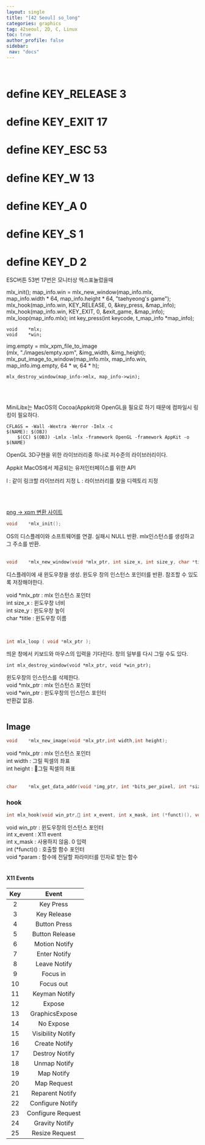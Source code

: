 ```yaml
---
layout: single
title: "[42 Seoul] so_long"
categories: graphics
tag: 42seoul, 2D, C, Linux
toc: true
author_profile: false
sidebar:
 nav: "docs"
---
```



<br>

# define KEY_RELEASE	3
# define KEY_EXIT		17
# define KEY_ESC		53
# define KEY_W			13
# define KEY_A			0
# define KEY_S			1
# define KEY_D			2

ESC버튼 53번
17번은 모니터상 엑스표눌렀을때

mlx_init();
map_info.win = mlx_new_window(map_info.mlx, \
	map_info.width * 64, map_info.height * 64, "taehyeong's game");
	mlx_hook(map_info.win, KEY_RELEASE, 0, &key_press, &map_info);
	mlx_hook(map_info.win, KEY_EXIT, 0, &exit_game, &map_info);
	mlx_loop(map_info.mlx);
int		key_press(int keycode, t_map_info *map_info);

	void	*mlx;
	void	*win;

img.empty = mlx_xpm_file_to_image \
		(mlx, "./images/empty.xpm", &img_width, &img_height);
mlx_put_image_to_window(map_info.mlx, map_info.win, \
		map_info.img.empty, 64 * w, 64 * h);

	mlx_destroy_window(map_info->mlx, map_info->win);


<br><br>


MiniLibx는 MacOS의 Cocoa(Appkit)와 OpenGL을 필요로 하기 때문에 컴파일시 링킹이 필요하다.

```
CFLAGS = -Wall -Wextra -Werror -Imlx -c
$(NAME): $(OBJ)
	$(CC) $(OBJ) -Lmlx -lmlx -framework OpenGL -framework AppKit -o $(NAME)
```

OpenGL
3D구현을 위한 라이브러리중 하나로 저수준의 라이브러리이다.

Appkit
MacOS에서 제공되는 유저인터페이스를 위한 API

l : 같이 링크할 라이브러리 지정
L : 라이브러리를 찾을 디렉토리 지정

<br><br>

[png -> xpm 변환 사이트](https://anyconv.com/ko/png-to-xpm-byeonhwangi/)

```c
void	*mlx_init();
```
OS의 디스플레이와 소프트웨어를 연결. 실패시 NULL 반환.
mlx인스턴스를 생성하고 그 주소를 반환.
<br>
<br>

```c
void	*mlx_new_window(void *mlx_ptr, int size_x, int size_y, char *title);
```
디스플레이에 새 윈도우창을 생성. 윈도우 창의 인스턴스 포인터를 반환. 참조할 수 있도록 저장해야한다.

void *mlx_ptr : mlx 인스턴스 포인터 <br>
int	size_x : 윈도우창 너비 <br>
int	size_y : 윈도우창 높이 <br>
char	*title : 윈도우창 이름 <br>

<br>

```c
int mlx_loop ( void *mlx_ptr );
```

띄운 창에서 키보드와 마우스의 입력을 기다린다. 창의 일부를 다시 그릴 수도 있다.



```
int	mlx_destroy_window(void *mlx_ptr, void *win_ptr);
```
윈도우창의 인스턴스를 삭제한다. <br>
void	*mlx_ptr : mlx 인스턴스 포인터 <br>
void	*win_ptr : 윈도우창의 인스턴스 포인터 <br>
반환값 없음. <br>
<br>

## Image

```c
void	*mlx_new_image(void *mlx_ptr,int width,int height);
```
void	*mlx_ptr : mlx 인스턴스 포인터 <br>
int		width : 그릴 픽셀의 좌표 <br>
int		height : 그릴 픽셀의 좌표 <br>
<br>

```c
char	*mlx_get_data_addr(void *img_ptr, int *bits_per_pixel, int *size_line, int *endian);
```


### hook

```c
int mlx_hook(void win_ptr, int x_event, int x_mask, int (*funct)(), void *param);
```
void	win_ptr : 윈도우창의 인스턴스 포인터 <br>
int		x_event : X11 event <br>
int		x_mask : 사용하지 않음. 0 입력 <br>
int		(*funct)() : 호출할 함수 포인터 <br>
void	*param : 함수에 전달할 파라미터를 인자로 받는 함수 <br>
<br>

#### X11 Events

|Key|Event|
|:-:|:-:|
|2|Key Press|
|3|Key Release|
|4|Button Press|
|5|Button Release|
|6|Motion Notify|
|7|Enter Notify|
|8|Leave Notify|
|9|Focus in|
|10|Focus out|
|11|Keyman Notify|
|12|Expose|
|13|GraphicsExpose|
|14|No Expose|
|15|Visibility Notify|
|16|Create Notify|
|17|Destroy Notify|
|18|Unmap Notify|
|19|Map Notify|
|20|Map Request|
|21|Reparent Notify|
|22|Configure Notify|
|23|Configure Request|
|24|Gravity Notify|
|25|Resize Request|
